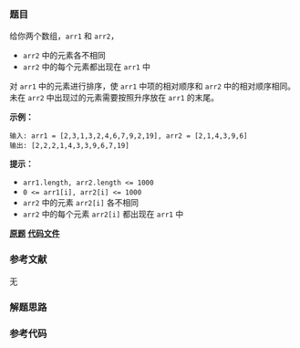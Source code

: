 ### 题目
给你两个数组，`arr1` 和 `arr2`，

  * `arr2` 中的元素各不相同
  * `arr2` 中的每个元素都出现在 `arr1` 中

对 `arr1` 中的元素进行排序，使 `arr1` 中项的相对顺序和 `arr2` 中的相对顺序相同。未在 `arr2` 中出现过的元素需要按照升序放在
`arr1` 的末尾。



**示例：**

    
    
    输入: arr1 = [2,3,1,3,2,4,6,7,9,2,19], arr2 = [2,1,4,3,9,6]
    输出: [2,2,2,1,4,3,3,9,6,7,19]
    



**提示：**

  * `arr1.length, arr2.length <= 1000`
  * `0 <= arr1[i], arr2[i] <= 1000`
  * `arr2` 中的元素 `arr2[i]` 各不相同
  * `arr2` 中的每个元素 `arr2[i]` 都出现在 `arr1` 中

 **[原题](https://leetcode-cn.com/problems/relative-sort-array/)**    **[代码文件]()**


### 参考文献
无

### 解题思路




### 参考代码

```go


```




